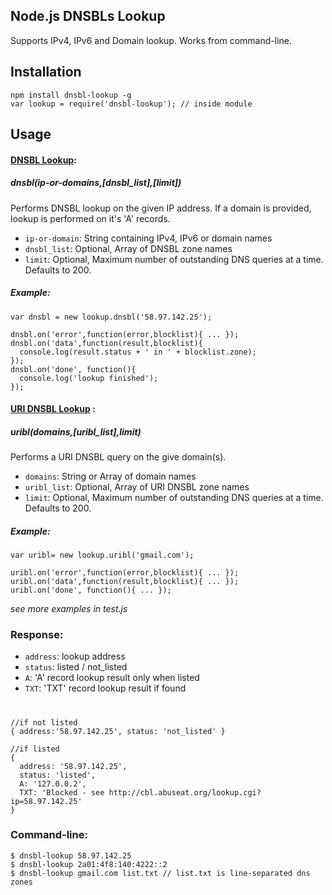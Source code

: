## Node.js DNSBLs Lookup
Supports IPv4, IPv6 and Domain lookup. Works from command-line.
## Installation
    npm install dnsbl-lookup -g
    var lookup = require('dnsbl-lookup'); // inside module
    
    
## Usage
#### [DNSBL Lookup](http://en.wikipedia.org/wiki/DNSBL#DNSBL_queries):

##### dnsbl(ip-or-domains,[dnsbl_list],[limit])
Performs DNSBL lookup on the given IP address. If a domain is provided, lookup is performed on it's 'A' records. 

 * `ip-or-domain`: String containing IPv4, IPv6 or domain names
 * `dnsbl_list`: Optional, Array of DNSBL zone names
 * `limit`: Optional, Maximum number of outstanding DNS queries at a time. Defaults to 200.

##### Example:

    var dnsbl = new lookup.dnsbl('58.97.142.25');

    dnsbl.on('error',function(error,blocklist){ ... });
    dnsbl.on('data',function(result,blocklist){
      console.log(result.status + ' in ' + blocklist.zone);
    });
    dnsbl.on('done', function(){ 
      console.log('lookup finished');
    });  

#### [URI DNSBL Lookup](http://en.wikipedia.org/wiki/DNSBL#URI_DNSBL) :

#####  uribl(domains,[uribl_list],limit)
Performs a URI DNSBL query on the give domain(s). 

 * `domains`: String or Array of domain names
 * `uribl_list`: Optional, Array of URI DNSBL zone names
 * `limit`: Optional, Maximum number of outstanding DNS queries at a time. Defaults to 200.

##### Example:

    var uribl= new lookup.uribl('gmail.com');

    uribl.on('error',function(error,blocklist){ ... });
    uribl.on('data',function(result,blocklist){ ... });
    uribl.on('done', function(){ ... });  

_see more examples in test.js_

### Response:
 * `address`: lookup address
 * `status`: listed / not_listed
 * `A`: 'A' record lookup result only when listed
 * `TXT`: 'TXT' record lookup result if found
#  
    //if not listed
    { address:'58.97.142.25', status: 'not_listed' }
    
    //if listed
    { 
      address: '58.97.142.25',
      status: 'listed',
      A: '127.0.0.2',
      TXT: 'Blocked - see http://cbl.abuseat.org/lookup.cgi?ip=58.97.142.25' 
    }

### Command-line:
     
    $ dnsbl-lookup 58.97.142.25
    $ dnsbl-lookup 2a01:4f8:140:4222::2
    $ dnsbl-lookup gmail.com list.txt // list.txt is line-separated dns zones 